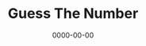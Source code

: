 ---
title: Guess The Number
id: guess-the-number
tech: JavaScript
date: 0000-00-00
link: https://zacharyc.site/code/guess-the-number
linktext: Play
---